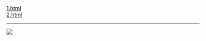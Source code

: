 <html>
<body>
<a href="https://1.github.io/1.html"> 1.html </a>
<br />
<a href="https://1.github.io/2.html"> 2.html </a>
<hr />
<img src="https://1.github.io/1.jpg"/>
</body>
</html>
